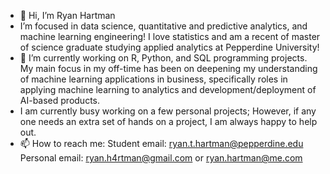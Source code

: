 - 👋 Hi, I’m Ryan Hartman
- I’m focused in data science, quantitative and predictive analytics, and machine learning engineering! I love statistics and am a recent of master of science graduate studying applied analytics at Pepperdine University!
- 🌱 I’m currently working on R, Python, and SQL programming projects. My main focus in my off-time has been on deepening my understanding of machine learning applications in business, specifically roles in applying machine learning to analytics and development/deployment of AI-based products. 
-  I am currently busy working on a few personal projects; However, if any one needs an extra set of hands on a project, I am always happy to help out.
- 📫 How to reach me: 
Student email: ryan.t.hartman@pepperdine.edu
Personal email: ryan.h4rtman@gmail.com or ryan.hartman@me.com



